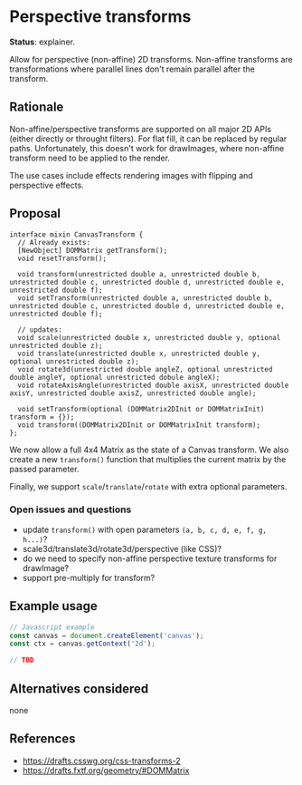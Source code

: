 Perspective transforms
======================
**Status**: explainer.

Allow for perspective (non-affine) 2D transforms. Non-affine transforms are
transformations where parallel lines don't remain parallel after the transform.


Rationale
---------

Non-affine/perspective transforms are supported on all major 2D APIs (either directly or throught filters). For flat fill, it can be replaced by regular paths. Unfortunately, this doesn't work for drawImages, where non-affine transform need to be applied to the render.

The use cases include effects rendering images with flipping and perspective effects.

Proposal
--------

```webidl
interface mixin CanvasTransform {
  // Already exists:
  [NewObject] DOMMatrix getTransform();
  void resetTransform();

  void transform(unrestricted double a, unrestricted double b, unrestricted double c, unrestricted double d, unrestricted double e, unrestricted double f);
  void setTransform(unrestricted double a, unrestricted double b, unrestricted double c, unrestricted double d, unrestricted double e, unrestricted double f);

  // updates:
  void scale(unrestricted double x, unrestricted double y, optional unrestricted double z);
  void translate(unrestricted double x, unrestricted double y, optional unrestricted double z);
  void rotate3d(unrestricted double angleZ, optional unrestricted double angleY, optional unrestricted dobule angleX);
  void rotateAxisAngle(unrestricted double axisX, unrestricted double axisY, unrestricted double axisZ, unrestricted double angle);

  void setTransform(optional (DOMMatrix2DInit or DOMMatrixInit) transform = {});
  void transform((DOMMatrix2DInit or DOMMatrixInit transform);
};
```

We now allow a full 4x4 Matrix as the state of a Canvas transform. We also create
a new `transform()` function that multiplies the current matrix by the passed
parameter.

Finally, we support `scale`/`translate`/`rotate` with extra optional parameters.


### Open issues and questions

* update `transform()` with open parameters `(a, b, c, d, e, f, g, h...)`?
* scale3d/translate3d/rotate3d/perspective (like CSS)?
* do we need to specify non-affine perspective texture transforms for drawImage?
* support pre-multiply for transform?

Example usage
-------------

```js
// Javascript example
const canvas = document.createElement('canvas');
const ctx = canvas.getContext('2d');

// TBD
```

Alternatives considered
-----------------------

none


References
----------

- https://drafts.csswg.org/css-transforms-2
- https://drafts.fxtf.org/geometry/#DOMMatrix
